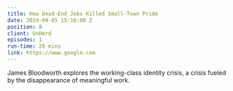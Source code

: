 ```yaml
---
title: How Dead-End Jobs Killed Small-Town Pride
date: 2019-09-05 15:16:00 Z
position: 8
client: UnHerd
episodes: 1
run-time: 28 mins
link: https://www.google.com
---
```


James Bloodworth explores the working-class identity crisis, a crisis fueled by the disappearance of meaningful work.